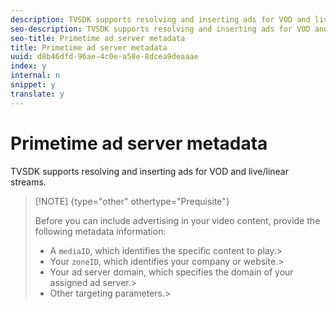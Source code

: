 ```yaml
---
description: TVSDK supports resolving and inserting ads for VOD and live/linear streams.
seo-description: TVSDK supports resolving and inserting ads for VOD and live/linear streams.
seo-title: Primetime ad server metadata
title: Primetime ad server metadata
uuid: d8b46dfd-96ae-4c0e-a58e-8dcea9deaaae
index: y
internal: n
snippet: y
translate: y
---
```


# Primetime ad server metadata

TVSDK supports resolving and inserting ads for VOD and live/linear streams.


>[!NOTE] {type="other" othertype="Prequisite"}
>
>Before you can include advertising in your video content, provide the following metadata information: 
>
>* A `mediaID`, which identifies the specific content to play.>
>* Your `zoneID`, which identifies your company or website.>
>* Your ad server domain, which specifies the domain of your assigned ad server.>
>* Other targeting parameters.>
>
>

